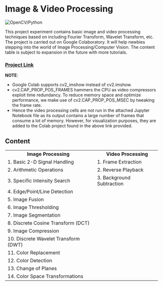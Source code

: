 # Image & Video Processing

![OpenCV/Python](https://user-images.githubusercontent.com/78969613/121968925-d821a380-cd90-11eb-94a1-b738162b5a66.png)

This project experiment contains basic image and video processing techniques based on including Fourier Transform, Wavelet Transform, etc. The project is carried out on Google Colaboratory. It will help newbies stepping into the world of Image Processing/Computer Vision. The content table is subject to expansion in the future with more tutorials.

### [Project Link](https://colab.research.google.com/drive/1UNVsdbJq0zYgCxCEsgQLK0R-M1RLUJos?usp=sharing)

**NOTE**: 
- Google Colab supports cv2_imshow instead of cv2.imshow.
- cv2.CAP_PROP_POS_FRAMES hammers the CPU as video compressors exploit time redundancy. To reduce memory space and optimize performance, we make use of cv2.CAP_PROP_POS_MSEC by tweaking the frame rate.
- Hence the video processing cells are not run in the attached Jupyter Notebook file as its output contains a large number of frames that consume a lot of memory. However, for visualization purposes, they are added to the Colab project found in the above link provided.

## Content

<table>
 <tr>
    <td><b>&nbsp&nbsp&nbsp&nbsp&nbsp&nbsp&nbsp&nbsp&nbsp&nbsp&nbsp&nbsp&nbsp&nbsp Image Processing</b></td>
    <td><b>&nbsp&nbsp&nbsp&nbsp&nbsp&nbsp Video Processing</b></td>
 </tr>
 <tr>
    <td>1. Basic 2-D Signal Handling</td>
    <td>1. Frame Extraction</td>
 </tr>
  <tr>
    <td>2. Arithmetic Operations</td>
    <td>2. Reverse Playback</td>
 </tr>
 <tr>
    <td>3. Specific Intensity Search</td>
    <td>3. Background Subtraction</td>
 </tr>
 <tr>
    <td>4. Edge/Point/Line Detection</td>
 </tr>
 <tr>
    <td>5. Image Fusion</td>
 </tr>
 <tr>
    <td>6. Image Thresholding</td>
 </tr>
 <tr>
    <td>7. Image Segmentation</td>
 </tr>
 <tr>
    <td>8. Discrete Cosine Transform (DCT)</td>
 </tr>
 <tr>
    <td>9. Image Compression</td>
 </tr>
 <tr>
    <td>10. Discrete Wavelet Transform (DWT)</td>
 </tr>
 <tr>
    <td>11. Color Replacement</td>
 </tr>
 <tr>
    <td>12. Color Detection</td>
 </tr>
 <tr>
    <td>13. Change of Planes</td>
 </tr>
 <tr>
    <td>14. Color Space Transformations</td>
 </tr>
</table>

